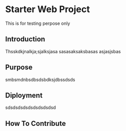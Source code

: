 # Starter Web Project

This is for testing perpose only
## Introduction

Thsskdkjnalkja;sjalksjasa sasasaksaksbasas asjasjsbas
## Purpose

smbsmdnbsdbsdsbdksjdbssdsds

## Diployment 

sdsdsdsdsdsdsdsdsdsd

## How To Contribute

